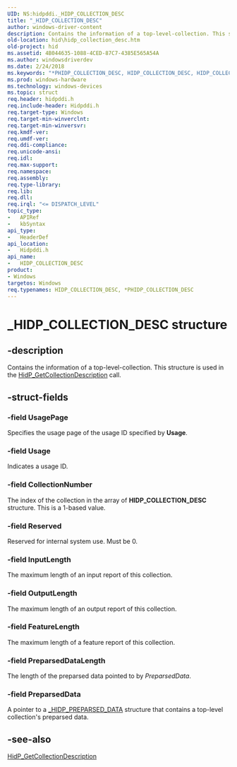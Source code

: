 ```yaml
---
UID: NS:hidpddi._HIDP_COLLECTION_DESC
title: "_HIDP_COLLECTION_DESC"
author: windows-driver-content
description: Contains the information of a top-level-collection. This structure is used in the HidP_GetCollectionDescription call.
old-location: hid\hidp_collection_desc.htm
old-project: hid
ms.assetid: 4B044635-1088-4CED-87C7-4385E565A54A
ms.author: windowsdriverdev
ms.date: 2/24/2018
ms.keywords: "*PHIDP_COLLECTION_DESC, HIDP_COLLECTION_DESC, HIDP_COLLECTION_DESC structure [Human Input Devices], PHIDP_COLLECTION_DESC, PHIDP_COLLECTION_DESC structure pointer [Human Input Devices], _HIDP_COLLECTION_DESC, hid.hidp_collection_desc, hidpddi/HIDP_COLLECTION_DESC, hidpddi/PHIDP_COLLECTION_DESC"
ms.prod: windows-hardware
ms.technology: windows-devices
ms.topic: struct
req.header: hidpddi.h
req.include-header: Hidpddi.h
req.target-type: Windows
req.target-min-winverclnt: 
req.target-min-winversvr: 
req.kmdf-ver: 
req.umdf-ver: 
req.ddi-compliance: 
req.unicode-ansi: 
req.idl: 
req.max-support: 
req.namespace: 
req.assembly: 
req.type-library: 
req.lib: 
req.dll: 
req.irql: "<= DISPATCH_LEVEL"
topic_type:
-	APIRef
-	kbSyntax
api_type:
-	HeaderDef
api_location:
-	Hidpddi.h
api_name:
-	HIDP_COLLECTION_DESC
product:
- Windows
targetos: Windows
req.typenames: HIDP_COLLECTION_DESC, *PHIDP_COLLECTION_DESC
---
```


# _HIDP_COLLECTION_DESC structure


## -description


Contains the information of a top-level-collection. This structure is used in the <a href="https://msdn.microsoft.com/library/windows/hardware/mt740164">HidP_GetCollectionDescription</a> call.


## -struct-fields




### -field UsagePage

Specifies the usage page of the usage ID specified by <b>Usage</b>.


### -field Usage

Indicates a usage ID.


### -field CollectionNumber

The index of the collection in the array of  <b>HIDP_COLLECTION_DESC</b> structure. This is a 1-based value.


### -field Reserved

Reserved for internal system use. Must be 0.


### -field InputLength

The maximum length of an input report of this collection.


### -field OutputLength

The maximum length of an output report of this collection.


### -field FeatureLength

The maximum length of a feature report of this collection.


### -field PreparsedDataLength

The length of the preparsed data pointed to by <i>PreparsedData</i>.


### -field PreparsedData

A pointer to a <a href="https://msdn.microsoft.com/en-us/library/windows/hardware/ff539679">_HIDP_PREPARSED_DATA</a> structure that contains a top-level collection's preparsed data.


## -see-also




<a href="https://msdn.microsoft.com/library/windows/hardware/mt740164">HidP_GetCollectionDescription</a>
 

 

